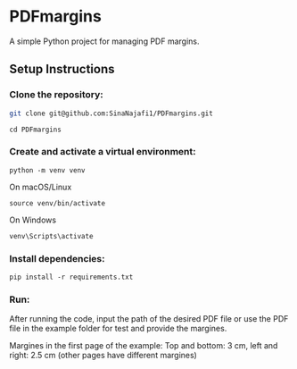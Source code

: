 # PDFmargins

A simple Python project for managing PDF margins.

## Setup Instructions

### Clone the repository:
```bash
git clone git@github.com:SinaNajafi1/PDFmargins.git
```
```
cd PDFmargins
```
### Create and activate a virtual environment:
```
python -m venv venv
```
On macOS/Linux
```
source venv/bin/activate
```
On Windows
```
venv\Scripts\activate
```
### Install dependencies:
```
pip install -r requirements.txt
```
### Run:

After running the code, input the path of the desired PDF file or use the PDF file in the example folder for test and provide the margines.

Margines in the first page of the example: Top and bottom: 3 cm, left and right: 2.5 cm (other pages have different margines)
